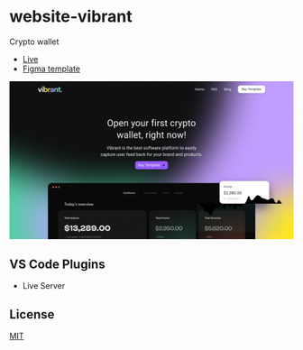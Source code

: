 # website-vibrant

Crypto wallet

- [Live](https://dddoog9.github.io/website-vibrant/)
- [Figma template](https://www.figma.com/file/WXSYCkkirxCVuGHq1sUam7/Untitled?node-id=0%3A1&t=11pfwD0npNEUKIHJ-1)

![Website vibrant.](https://github.com/dddoog9/website-vibrant/raw/main/cover.png)

## VS Code Plugins

- Live Server

## License

[MIT](LICENSE.md)
